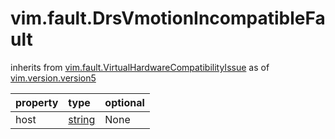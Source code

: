 vim.fault.DrsVmotionIncompatibleFault
=====================================
inherits from [vim.fault.VirtualHardwareCompatibilityIssue](docs/vim.fault.VirtualHardwareCompatibilityIssue.md)
as of [vim.version.version5](docs/vim.version.md)

| property | type | optional |
|:---------|:-----|:---------|
| host | [string](string.md "string") | None |
